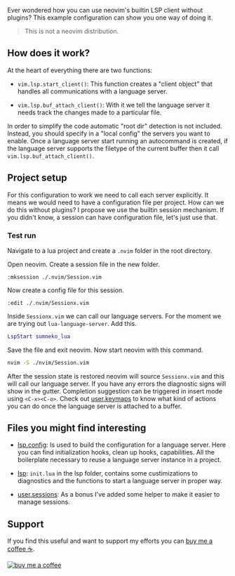 Ever wondered how you can use neovim's builtin LSP client without plugins? This example configuration can show you one way of doing it.

> This is not a neovim distribution.

## How does it work?

At the heart of everything there are two functions:

* `vim.lsp.start_client()`: This function creates a "client object" that handles all communications with a language server.

* `vim.lsp.buf_attach_client()`: With it we tell the language server it needs track the changes made to a particular file.

In order to simplify the code automatic "root dir" detection is not included. Instead, you should specify in a "local config" the servers you want to enable. Once a language server start running an autocommand is created, if the language server supports the filetype of the current buffer then it call `vim.lsp.buf_attach_client()`.

## Project setup

For this configuration to work we need to call each server explicitly. It means we would need to have a configuration file per project. How can we do this without plugins? I propose we use the builtin session mechanism. If you didn't know, a session can have configuration file, let's just use that.

### Test run

Navigate to a lua project and create a `.nvim` folder in the root directory.

Open neovim. Create a session file in the new folder.

```vim
:mksession ./.nvim/Session.vim
```

Now create a config file for this session.

```vim
:edit ./.nvim/Sessionx.vim
```

Inside `Sessionx.vim` we can call our language servers. For the moment we are trying out `lua-language-server`. Add this.

```lua
LspStart sumneko_lua
```

Save the file and exit neovim. Now start neovim with this command.

```sh
nvim -S ./nvim/Session.vim
```

After the session state is restored neovim will source `Sessionx.vim` and this will call our language server. If you have any errors the diagnostic signs will show in the gutter. Completion suggestion can be triggered in insert mode using `<C-x><C-o>`. Check out [user.keymaps](https://github.com/VonHeikemen/nvim-lsp-sans-plugins/blob/main/lua/user/keymaps.lua) to know what kind of actions you can do once the language server is attached to a buffer.

## Files you might find interesting

* [lsp.config](https://github.com/VonHeikemen/nvim-lsp-sans-plugins/blob/main/lua/lsp/config.lua): Is used to build the configuration for a language server. Here you can find initialization hooks, clean up hooks, capabilities. All the boilerplate necessary to reuse a language server instance in a project.

* [lsp](https://github.com/VonHeikemen/nvim-lsp-sans-plugins/blob/main/lua/lsp/init.lua): `init.lua` in the lsp folder, contains some custimizations to diagnostics and the functions to start a language server in proper way.

* [user.sessions](https://github.com/VonHeikemen/nvim-lsp-sans-plugins/blob/main/lua/user/sessions.lua): As a bonus I've added some helper to make it easier to manage sessions.

## Support

If you find this useful and want to support my efforts you can [buy me a coffee ☕](https://www.buymeacoffee.com/vonheikemen).

[![buy me a coffee](https://res.cloudinary.com/vonheikemen/image/upload/v1618466522/buy-me-coffee_ah0uzh.png)](https://www.buymeacoffee.com/vonheikemen)

